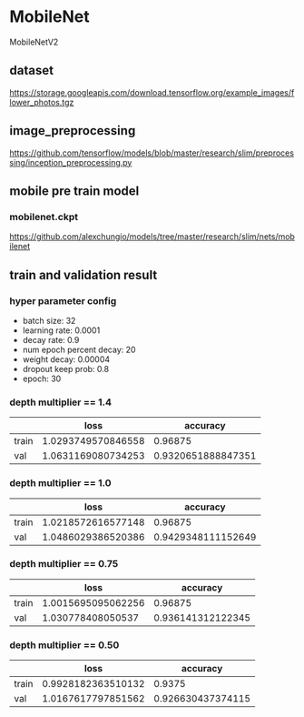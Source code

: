 # MobileNet
MobileNetV2 

## dataset
https://storage.googleapis.com/download.tensorflow.org/example_images/flower_photos.tgz
## image_preprocessing
https://github.com/tensorflow/models/blob/master/research/slim/preprocessing/inception_preprocessing.py
## mobile  pre train model
### mobilenet.ckpt
https://github.com/alexchungio/models/tree/master/research/slim/nets/mobilenet

## train and validation result

### hyper parameter config
* batch size: 32
* learning rate: 0.0001
* decay rate: 0.9
* num epoch percent decay: 20
* weight decay: 0.00004
* dropout keep prob: 0.8
* epoch: 30

### depth multiplier == 1.4
| |loss| accuracy
---|---|---
train| 1.0293749570846558|0.96875
val| 1.0631169080734253|0.9320651888847351

### depth multiplier == 1.0
| |loss| accuracy
---|---|---
train| 1.0218572616577148|0.96875
val| 1.0486029386520386|0.9429348111152649

### depth multiplier == 0.75
| |loss| accuracy
---|---|---
train|  1.0015695095062256|0.96875
val| 1.030778408050537| 0.936141312122345

### depth multiplier == 0.50
| |loss| accuracy
---|---|---
train|  0.9928182363510132|0.9375
val| 1.0167617797851562| 0.926630437374115
